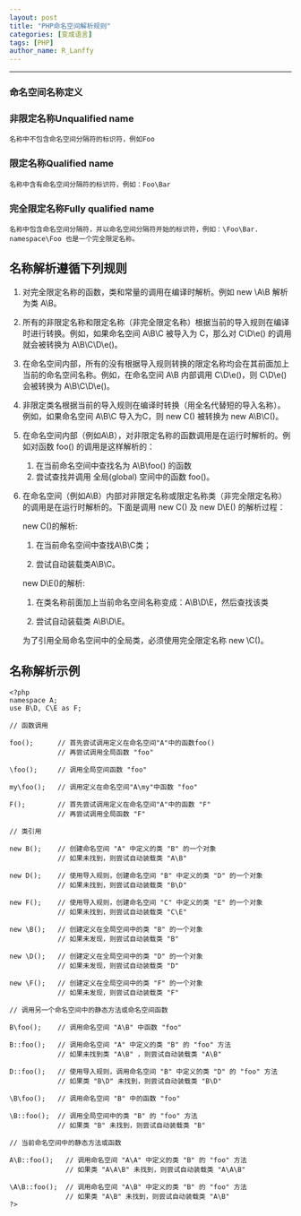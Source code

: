 ```yaml
---
layout: post
title: "PHP命名空间解析规则"
categories: [变成语言]
tags: [PHP]
author_name: R_Lanffy
---
```

---

### 命名空间名称定义

### 非限定名称Unqualified name

    名称中不包含命名空间分隔符的标识符，例如Foo

### 限定名称Qualified name

    名称中含有命名空间分隔符的标识符，例如：Foo\Bar

### 完全限定名称Fully qualified name

    名称中包含命名空间分隔符，并以命名空间分隔符开始的标识符，例如：\Foo\Bar.
    namespace\Foo 也是一个完全限定名称。

## 名称解析遵循下列规则

1. 对完全限定名称的函数，类和常量的调用在编译时解析。例如 new \A\B 解析为类 A\B。
2. 所有的非限定名称和限定名称（非完全限定名称）根据当前的导入规则在编译时进行转换。例如，如果命名空间 A\B\C 被导入为 C，那么对 C\D\e() 的调用就会被转换为 A\B\C\D\e()。
3. 在命名空间内部，所有的没有根据导入规则转换的限定名称均会在其前面加上当前的命名空间名称。例如，在命名空间 A\B 内部调用 C\D\e()，则 C\D\e() 会被转换为 A\B\C\D\e()。
4. 非限定类名根据当前的导入规则在编译时转换（用全名代替短的导入名称）。例如，如果命名空间 A\B\C 导入为C，则 new C() 被转换为 new A\B\C()。
5. 在命名空间内部（例如A\B），对非限定名称的函数调用是在运行时解析的。例如对函数 foo() 的调用是这样解析的：
    1. 在当前命名空间中查找名为 A\B\foo() 的函数
    2. 尝试查找并调用 全局(global) 空间中的函数 foo()。
6. 在命名空间（例如A\B）内部对非限定名称或限定名称类（非完全限定名称）的调用是在运行时解析的。下面是调用 new C() 及 new D\E() 的解析过程：

    new C()的解析:
    
    1. 在当前命名空间中查找A\B\C类；
    
    2. 尝试自动装载类A\B\C。
    
    new D\E()的解析:
    
    1. 在类名称前面加上当前命名空间名称变成：A\B\D\E，然后查找该类
    
    2. 尝试自动装载类 A\B\D\E。
    
    为了引用全局命名空间中的全局类，必须使用完全限定名称 new \C()。


## 名称解析示例

    <?php
    namespace A;
    use B\D, C\E as F;

    // 函数调用

    foo();      // 首先尝试调用定义在命名空间"A"中的函数foo()
                // 再尝试调用全局函数 "foo"

    \foo();     // 调用全局空间函数 "foo" 

    my\foo();   // 调用定义在命名空间"A\my"中函数 "foo" 

    F();        // 首先尝试调用定义在命名空间"A"中的函数 "F" 
                // 再尝试调用全局函数 "F"

    // 类引用

    new B();    // 创建命名空间 "A" 中定义的类 "B" 的一个对象
                // 如果未找到，则尝试自动装载类 "A\B"

    new D();    // 使用导入规则，创建命名空间 "B" 中定义的类 "D" 的一个对象
                // 如果未找到，则尝试自动装载类 "B\D"

    new F();    // 使用导入规则，创建命名空间 "C" 中定义的类 "E" 的一个对象
                // 如果未找到，则尝试自动装载类 "C\E"

    new \B();   // 创建定义在全局空间中的类 "B" 的一个对象
                // 如果未发现，则尝试自动装载类 "B"

    new \D();   // 创建定义在全局空间中的类 "D" 的一个对象
                // 如果未发现，则尝试自动装载类 "D"

    new \F();   // 创建定义在全局空间中的类 "F" 的一个对象
                // 如果未发现，则尝试自动装载类 "F"

    // 调用另一个命名空间中的静态方法或命名空间函数

    B\foo();    // 调用命名空间 "A\B" 中函数 "foo"

    B::foo();   // 调用命名空间 "A" 中定义的类 "B" 的 "foo" 方法
                // 如果未找到类 "A\B" ，则尝试自动装载类 "A\B"

    D::foo();   // 使用导入规则，调用命名空间 "B" 中定义的类 "D" 的 "foo" 方法
                // 如果类 "B\D" 未找到，则尝试自动装载类 "B\D"

    \B\foo();   // 调用命名空间 "B" 中的函数 "foo" 

    \B::foo();  // 调用全局空间中的类 "B" 的 "foo" 方法
                // 如果类 "B" 未找到，则尝试自动装载类 "B"

    // 当前命名空间中的静态方法或函数

    A\B::foo();   // 调用命名空间 "A\A" 中定义的类 "B" 的 "foo" 方法
                  // 如果类 "A\A\B" 未找到，则尝试自动装载类 "A\A\B"

    \A\B::foo();  // 调用命名空间 "A\B" 中定义的类 "B" 的 "foo" 方法
                  // 如果类 "A\B" 未找到，则尝试自动装载类 "A\B"
    ?>
